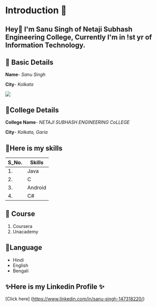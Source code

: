 # Introduction 🚀
## Hey👋 I'm Sanu Singh of  Netaji Subhash Engineering College, Currently I'm in !st yr of Information Technology.

## 💠 Basic Details

**Name**- *Sanu Singh*

**City**- *Kolkata*

<img src="https://img.icons8.com/bubbles/100/000000/kolkata.png"/>

## 💠College Details

**College Name**- *NETAJI SUBHASH ENGINEERING CoLLEGE*

**City**- *Kolkata, Garia*

## 💠Here is my skills

| S_No. | Skills|
|----|----|
|1.| Java |
|2.| C |
|3.| Android |
|4.| C# |

## 💠 Course
1. Coursera
3. Unacademy

## 💠Language
- Hindi
- English
- Bengali
 
 ## ✨Here is my Linkedin Profile ✨
 [Click here] (https://www.linkedin.com/in/sanu-singh-147318220/)
